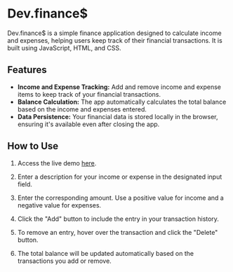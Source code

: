 # Dev.finance$

Dev.finance$ is a simple finance application designed to calculate income and expenses, helping users keep track of their financial transactions. It is built using JavaScript, HTML, and CSS.

## Features

- **Income and Expense Tracking:** Add and remove income and expense items to keep track of your financial transactions.
- **Balance Calculation:** The app automatically calculates the total balance based on the income and expenses entered.
- **Data Persistence:** Your financial data is stored locally in the browser, ensuring it's available even after closing the app.

## How to Use

1. Access the live demo [here](https://mornieur.github.io/Dev.finance/).

2. Enter a description for your income or expense in the designated input field.

3. Enter the corresponding amount. Use a positive value for income and a negative value for expenses.

4. Click the "Add" button to include the entry in your transaction history.

5. To remove an entry, hover over the transaction and click the "Delete" button.

6. The total balance will be updated automatically based on the transactions you add or remove.

